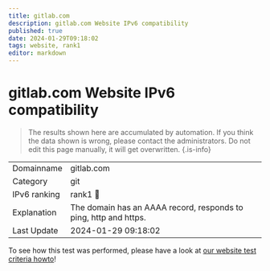 ```yaml
---
title: gitlab.com
description: gitlab.com Website IPv6 compatibility
published: true
date: 2024-01-29T09:18:02
tags: website, rank1
editor: markdown
---
```


# gitlab.com Website IPv6 compatibility

> The results shown here are accumulated by automation. If you think the data shown is wrong, please contact the administrators. 
> Do not edit this page manually, it will get overwritten.
{.is-info}


|   |   |
| - | - |
| Domainname | gitlab.com
| Category | git |
| IPv6 ranking | rank1 :1st_place_medal: |
| Explanation | The domain has an AAAA record, responds to ping, http and https. |
| Last Update | 2024-01-29 09:18:02 |

To see how this test was performed, please have a look at [our website test criteria howto](/howto/testcriteria/website)!

